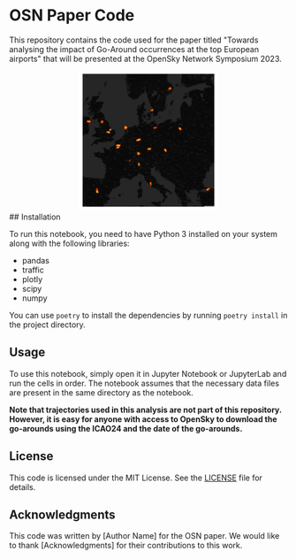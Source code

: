 # OSN Paper Code

This repository contains the code used for the paper titled "Towards analysing the impact of Go-Around occurrences at the top European airports" that will be presented at the OpenSky Network Symposium 2023. 

<div style="text-align:center">
    <img src="figures/goa_portions.png" alt="Go-Around Portions" width="50%" height="50%">
</div>
## Installation

To run this notebook, you need to have Python 3 installed on your system along with the following libraries:

- pandas
- traffic
- plotly
- scipy
- numpy

You can use `poetry` to install the dependencies by running `poetry install` in the project directory.

## Usage

To use this notebook, simply open it in Jupyter Notebook or JupyterLab and run the cells in order. The notebook assumes that the necessary data files are present in the same directory as the notebook.

**Note that trajectories used in this analysis are not part of this repository. However, it is easy for anyone with access to OpenSky to download the go-arounds using the ICAO24 and the date of the go-arounds.**

## License

This code is licensed under the MIT License. See the [LICENSE](LICENSE) file for details.

## Acknowledgments

This code was written by [Author Name] for the OSN paper. We would like to thank [Acknowledgments] for their contributions to this work.